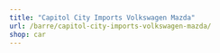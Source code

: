 ```yaml
---
title: "Capitol City Imports Volkswagen Mazda"
url: /barre/capitol-city-imports-volkswagen-mazda/
shop: car
---
```

